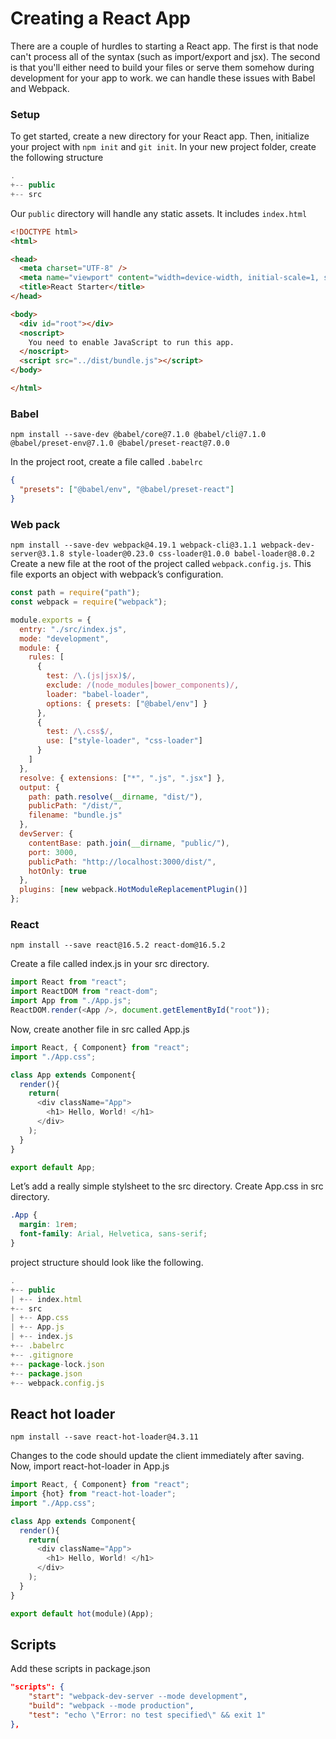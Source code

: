 # Creating a React App
There are a couple of hurdles to starting a React app. The first is that node can't process all of the syntax (such as import/export and jsx). The second is that you'll either need to build your files or serve them somehow during development for your app to work. we can handle these issues with Babel and Webpack.


### Setup
To get started, create a new directory for your React app. Then, initialize your project with `npm init` and `git init`. 
In your new project folder, create the following structure
```js
.
+-- public
+-- src
```
Our `public` directory will handle any static assets. It includes `index.html`

~~~~html
<!DOCTYPE html>
<html>

<head>
  <meta charset="UTF-8" />
  <meta name="viewport" content="width=device-width, initial-scale=1, shrink-to-fit=no">
  <title>React Starter</title>
</head>

<body>
  <div id="root"></div>
  <noscript>
    You need to enable JavaScript to run this app.
  </noscript>
  <script src="../dist/bundle.js"></script>
</body>

</html>
~~~~

### Babel
`npm install --save-dev @babel/core@7.1.0 @babel/cli@7.1.0 @babel/preset-env@7.1.0 @babel/preset-react@7.0.0`

In the project root, create a file called `.babelrc`
```json
{
  "presets": ["@babel/env", "@babel/preset-react"]
}
```

### Web pack
`npm install --save-dev webpack@4.19.1 webpack-cli@3.1.1 webpack-dev-server@3.1.8 style-loader@0.23.0 css-loader@1.0.0 babel-loader@8.0.2`
Create a new file at the root of the project called `webpack.config.js`. This file exports an object with webpack’s configuration.

```js
const path = require("path");
const webpack = require("webpack");

module.exports = {
  entry: "./src/index.js",
  mode: "development",
  module: {
    rules: [
      {
        test: /\.(js|jsx)$/,
        exclude: /(node_modules|bower_components)/,
        loader: "babel-loader",
        options: { presets: ["@babel/env"] }
      },
      {
        test: /\.css$/,
        use: ["style-loader", "css-loader"]
      }
    ]
  },
  resolve: { extensions: ["*", ".js", ".jsx"] },
  output: {
    path: path.resolve(__dirname, "dist/"),
    publicPath: "/dist/",
    filename: "bundle.js"
  },
  devServer: {
    contentBase: path.join(__dirname, "public/"),
    port: 3000,
    publicPath: "http://localhost:3000/dist/",
    hotOnly: true
  },
  plugins: [new webpack.HotModuleReplacementPlugin()]
};
```

### React
`npm install --save react@16.5.2 react-dom@16.5.2 `

Create a file called index.js in your src directory.

```js
import React from "react";
import ReactDOM from "react-dom";
import App from "./App.js";
ReactDOM.render(<App />, document.getElementById("root"));
```

Now, create another file in src called App.js
```js
import React, { Component} from "react";
import "./App.css";

class App extends Component{
  render(){
    return(
      <div className="App">
        <h1> Hello, World! </h1>
      </div>
    );
  }
}

export default App;
```

Let’s add a really simple stylsheet to the src directory. Create App.css in src directory.
```css
.App {
  margin: 1rem;
  font-family: Arial, Helvetica, sans-serif;
}
```

project structure should look like the following.
```js
.
+-- public
| +-- index.html
+-- src
| +-- App.css
| +-- App.js
| +-- index.js
+-- .babelrc
+-- .gitignore
+-- package-lock.json
+-- package.json
+-- webpack.config.js
```

## React hot loader
`npm install --save react-hot-loader@4.3.11`

Changes to the code should update the client immediately after saving.
Now, import react-hot-loader in App.js
```js
import React, { Component} from "react";
import {hot} from "react-hot-loader";
import "./App.css";

class App extends Component{
  render(){
    return(
      <div className="App">
        <h1> Hello, World! </h1>
      </div>
    );
  }
}

export default hot(module)(App);
```

## Scripts
Add these scripts in package.json
```json
"scripts": {
    "start": "webpack-dev-server --mode development",
    "build": "webpack --mode production",
    "test": "echo \"Error: no test specified\" && exit 1"
},
```